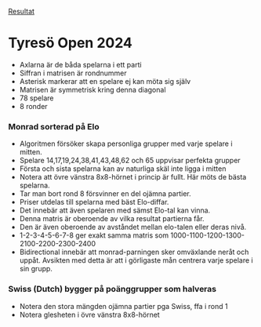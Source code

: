 [Resultat](https://member.schack.se/ShowTournamentServlet?id=13664&listingtype=2)

# Tyresö Open 2024

* Axlarna är de båda spelarna i ett parti
* Siffran i matrisen är rondnummer
* Asterisk markerar att en spelare ej kan möta sig själv
* Matrisen är symmetrisk kring denna diagonal
* 78 spelare
* 8 ronder

### Monrad sorterad på Elo

* Algoritmen försöker skapa personliga grupper med varje spelare i mitten.
* Spelare 14,17,19,24,38,41,43,48,62 och 65 uppvisar perfekta grupper
* Första och sista spelarna kan av naturliga skäl inte ligga i mitten
* Notera att övre vänstra 8x8-hörnet i princip är fullt. Här möts de bästa spelarna.
* Tar man bort rond 8 försvinner en del ojämna partier.
* Priser utdelas till spelarna med bäst Elo-diffar.
* Det innebär att även spelaren med sämst Elo-tal kan vinna.
* Denna matris är oberoende av vilka resultat partierna får.
* Den är även oberoende av avståndet mellan elo-talen eller deras nivå.
* 1-2-3-4-5-6-7-8 ger exakt samma matris som 1000-1100-1200-1300-2100-2200-2300-2400
* Bidirectional innebär att monrad-parningen sker omväxlande neråt och uppåt. Avsikten med detta är att i görligaste mån centrera varje spelare i sin grupp.

### Swiss (Dutch) bygger på poänggrupper som halveras

* Notera den stora mängden ojämna partier pga Swiss, ffa i rond 1
* Notera glesheten i övre vänstra 8x8-hörnet